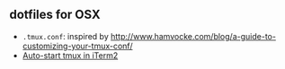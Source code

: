 dotfiles for OSX
---

- `.tmux.conf`: inspired by http://www.hamvocke.com/blog/a-guide-to-customizing-your-tmux-conf/
- [Auto-start tmux in iTerm2](https://gist.github.com/royling/f32fe362a4e0a089b95277522acc9ec7)
